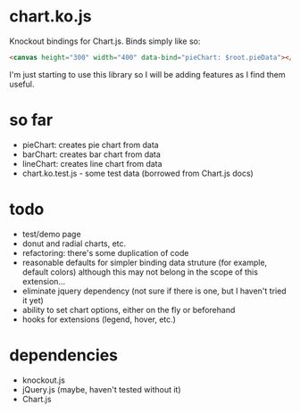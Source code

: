 chart.ko.js
===========

Knockout bindings for Chart.js. Binds simply like so:
````html
<canvas height="300" width="400" data-bind="pieChart: $root.pieData"></canvas>
````

I'm just starting to use this library so I will be adding features as I find them useful.

so far
=======
- pieChart: creates pie chart from data
- barChart: creates bar chart from data
- lineChart: creates line chart from data
- chart.ko.test.js - some test data (borrowed from Chart.js docs)

todo
=====
- test/demo page
- donut and radial charts, etc.
- refactoring: there's some duplication of code   
- reasonable defaults for simpler binding data struture (for example, default colors) although this may not belong in the scope of this extension...
- eliminate jquery dependency (not sure if there is one, but I haven't tried it yet)
- ability to set chart options, either on the fly or beforehand
- hooks for extensions (legend, hover, etc.)

dependencies
============
- knockout.js
- jQuery.js (maybe, haven't tested without it)
- Chart.js
